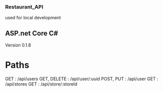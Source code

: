 ### Restaurant_API  
used for local development

## ASP.net Core C#  
Version 0.1.8

# Paths  
GET			: /api/users
GET, DELETE : /api/user/:uuid
POST, PUT	: /api/user
GET			: /api/stores
GET			: /api/store/:storeId